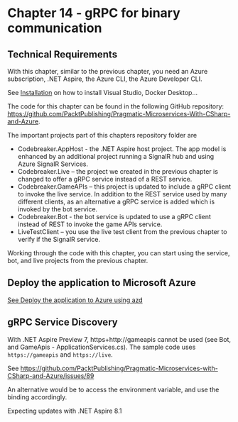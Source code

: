 # Chapter 14 - gRPC for binary communication

## Technical Requirements

With this chapter, similar to the previous chapter, you need an Azure subscription, .NET Aspire, the Azure CLI, the Azure Developer CLI.

See [Installation](../installation.md) on how to install Visual Studio, Docker Desktop...

The code for this chapter can be found in the following GitHub repository: https://github.com/PacktPublishing/Pragmatic-Microservices-With-CSharp-and-Azure.

The important projects part of this chapters repository folder are

- Codebreaker.AppHost - the .NET Aspire host project. The app model is enhanced by an additional project running a SignalR hub and using Azure SignalR Services.
- Codebreaker.Live – the project we created in the previous chapter is changed to offer a gRPC service instead of a REST service.
- Codebreaker.GameAPIs – this project is updated to include a gRPC client to invoke the live service. In addition to the REST service used by many different clients, as an alternative a gRPC service is added which is invoked by the bot service.
- Codebreaker.Bot - the bot service is updated to use a gRPC client instead of REST to invoke the game APIs service.
- LiveTestClient – you use the live test client from the previous chapter to verify if the SignalR service.

Working through the code with this chapter, you can start using the service, bot, and live projects from the previous chapter.

## Deploy the application to Microsoft Azure

[See Deploy the application to Azure using azd](../Deploy2Azure.md)

## gRPC Service Discovery

With .NET Aspire Preview 7, https+http://gameapis cannot be used (see Bot, and GameApis - ApplicationServices.cs). The sample code uses `https://gameapis` and `https://live`.

See https://github.com/PacktPublishing/Pragmatic-Microservices-with-CSharp-and-Azure/issues/89

An alternative would be to access the environment variable, and use the binding accordingly.

Expecting updates with .NET Aspire 8.1
